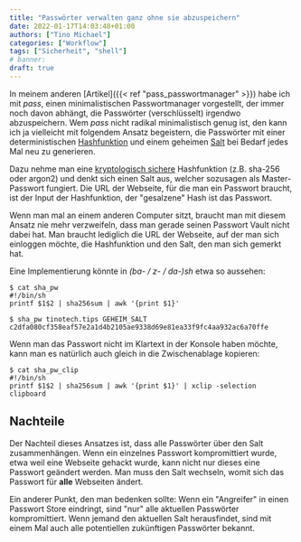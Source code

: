 ```yaml
---
title: "Passwörter verwalten ganz ohne sie abzuspeichern"
date: 2022-01-17T14:03:48+01:00
authors: ["Tino Michael"]
categories: ["Workflow"]
tags: ["Sicherheit", "shell"]
# banner:
draft: true
---
```


In meinem anderen [Artikel]({{< ref "pass_passwortmanager" >}}) habe ich mit *pass*,
einen minimalistischen Passwortmanager vorgestellt, der immer noch davon abhängt,
die Passwörter (verschlüsselt) irgendwo abzuspeichern.
Wem *pass* nicht radikal minimalistisch genug ist, den kann ich ja vielleicht mit folgendem Ansatz
begeistern, die Passwörter mit einer deterministischen
[Hashfunktion](https://de.wikipedia.org/wiki/Hashfunktion "Hashfunktion") und einem geheimen
[Salt](https://de.wikipedia.org/wiki/Salt_(Kryptologie) "Salt (Kryptologie)") bei Bedarf jedes Mal
neu zu generieren.

Dazu nehme man eine [kryptologisch sichere](https://de.wikipedia.org/wiki/Hashfunktion#Kriterien)
Hashfunktion (z.B. sha-256 oder argon2) und denkt sich einen Salt aus, welcher sozusagen als
Master-Passwort fungiert.
Die URL der Webseite, für die man ein Passwort braucht, ist der Input der Hashfunktion,
der "gesalzene" Hash ist das Passwort.

Wenn man mal an einem anderen Computer sitzt, braucht man mit diesem Ansatz nie mehr verzweifeln,
dass man gerade seinen Passwort Vault nicht dabei hat.
Man braucht lediglich die URL der Webseite, auf der man sich einloggen möchte,
die Hashfunktion und den Salt, den man sich gemerkt hat.

Eine Implementierung könnte in *(ba- / z- / da-)sh* etwa so aussehen:

```shell
$ cat sha_pw
#!/bin/sh
printf $1$2 | sha256sum | awk '{print $1}'

$ sha_pw tinotech.tips GEHEIM_SALT
c2dfa080cf358eaf57e2a1d4b2105ae9338d69e81ea33f9fc4aa932ac6a70ffe
```

Wenn man das Passwort nicht im Klartext in der Konsole haben möchte, kann man es natürlich auch
gleich in die Zwischenablage kopieren:

```shell
$ cat sha_pw_clip
#!/bin/sh
printf $1$2 | sha256sum | awk '{print $1}' | xclip -selection clipboard
```

## Nachteile

Der Nachteil dieses Ansatzes ist, dass alle Passwörter über den Salt zusammenhängen.
Wenn ein einzelnes Passwort kompromittiert wurde, etwa weil eine Webseite gehackt wurde, kann nicht
nur dieses eine Passwort geändert werden. Man muss den Salt wechseln, womit sich das Passwort für
**alle** Webseiten ändert.

Ein anderer Punkt, den man bedenken sollte: Wenn ein "Angreifer" in einen Passwort Store eindringt,
sind "nur" alle aktuellen Passwörter kompromittiert. Wenn jemand den aktuellen Salt herausfindet,
sind mit einem Mal auch alle potentiellen zukünftigen Passwörter bekannt.
